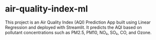 # air-quality-index-ml
This project is an Air Quality Index (AQI) Prediction App built using Linear Regression and deployed with Streamlit. It predicts the AQI based on pollutant concentrations such as PM2.5, PM10, NO₂, SO₂, CO, and Ozone.
